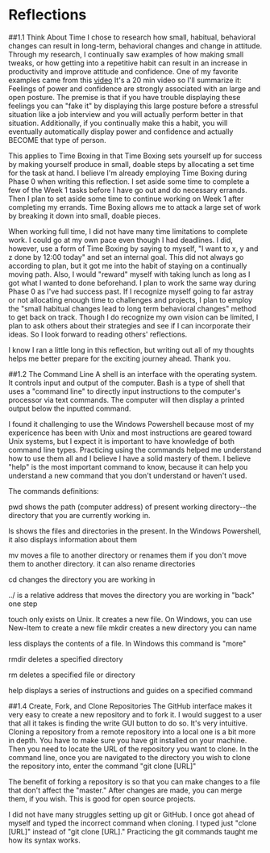 # Reflections

##1.1 Think About Time
I chose to research how small, habitual, behavioral changes can result in long-term, behavioral changes and change in attitude. Through my research, I continually saw examples of how making small tweaks, or how getting into a repetitive habit can result in an increase in productivity and improve attitude and confidence. One of my favorite examples came from this [video](https://www.ted.com/talks/amy_cuddy_your_body_language_shapes_who_you_are?language=en#t-1232164) It's a 20 min video so I'll summarize it: Feelings of power and confidence are strongly associated with an large and open posture. The premise is that if you have trouble displaying these feelings you can "fake it" by displaying this large posture before a stressful situation like a job interview and you will actually perform better in that situation. Additionally, if you continually make this a habit, you will eventually automatically display power and confidence and actually BECOME that type of person.

This applies to Time Boxing in that Time Boxing sets yourself up for success by making yourself produce in small, doable steps by allocating a set time for the task at hand. I believe I'm already employing Time Boxing during Phase 0 when writing this reflection. I set aside some time to complete a few of the Week 1 tasks before I have go out and do necessary errands. Then I plan to set aside some time to continue working on Week 1 after completing my errands. Time Boxing allows me to attack a large set of work by breaking it down into small, doable pieces.

When working full time, I did not have many time limitations to complete work. I could go at my own pace even though I had deadlines. I did, however, use a form of Time Boxing by saying to myself, "I want to x, y and z done by 12:00 today" and set an internal goal. This did not always go according to plan, but it got me into the habit of staying on a continually moving path. Also, I would "reward" myself with taking lunch as long as I got what I wanted to done beforehand. I plan to work the same way during Phase 0 as I've had success past. If I recognize myself going to far astray or not allocating enough time to challenges and projects, I plan to employ the "small habitual changes lead to long term behavioral changes" method to get back on track. Though I do recognize my own vision can be limited, I plan to ask others about their strategies and see if I can incorporate their ideas. So I look forward to reading others' reflections.

I know I ran a little long in this reflection, but writing out all of my thoughts helps me better prepare for the exciting journey ahead. Thank you.

##1.2 The Command Line
A shell is an interface with the operating system. It controls input and output of the computer. Bash is a type of shell that uses a "command line" to directly input instructions to the computer's processor via text commands. The computer will then display a printed output below the inputted command.

I found it challenging to use the Windows Powershell because most of my expericence has been with Unix and most instructions are geared toward Unix systems, but I expect it is important to have knowledge of both command line types.
Practicing using the commands helped me understand how to use them all and I believe I have a solid mastery of them. I believe "help" is the most important command to know, because it can help you understand a new command that you don't understand or haven't used.

The commands definitions:

pwd shows the path (computer address) of present working directory--the directory that you are currently working in.

ls shows the files and directories in the present. In the Windows Powershell, it also displays information about them

mv moves a file to another directory or renames them if you don't move them to another directory. it can also rename directories

cd changes the directory you are working in

../ is a relative address that moves the directory you are working in "back" one step

touch only exists on Unix. It creates a new file. On Windows, you can use New-Item to create a new file
mkdir creates a new directory you can name

less displays the contents of a file. In Windows this command is "more"

rmdir deletes a specified directory

rm deletes a specified file or directory

help displays a series of instructions and guides on a specified command

##1.4 Create, Fork, and Clone Repositories
The GitHub interface makes it very easy to create a new repository and to fork it. I would suggest to a user that all it takes is finding the write GUI button to do so. It's very intuitive. Cloning a repository from a remote repository into a local one is a bit more in depth. You have to make sure you have git installed on your machine. Then you need to locate the URL of the repository you want to clone. In the command line, once you are navigated to the directory you wish to clone the repository into, enter the command "git clone [URL]" 

The benefit of forking a repository is so that you can make changes to a file that don't affect the "master." After changes are made, you can merge them, if you wish. This is good for open source projects.

I did not have many struggles setting up git or GitHub. I once got ahead of myself and typed the incorrect command when cloning. I typed just "clone [URL]" instead of "git clone [URL]." Practicing the git commands taught me how its syntax works.